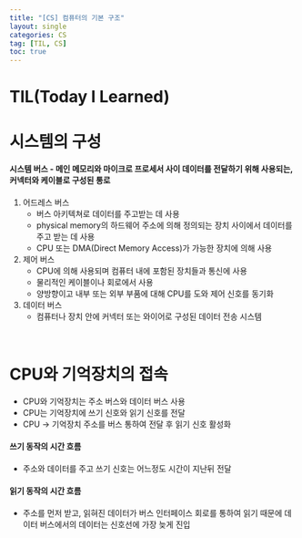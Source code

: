 ```yaml
---
title: "[CS] 컴퓨터의 기본 구조"
layout: single
categories: CS
tag: [TIL, CS]
toc: true
---
```


# TIL(Today I Learned)

# 시스템의 구성 

#### 시스템 버스 - 메인 메모리와 마이크로 프로세서 사이 데이터를 전달하기 위해 사용되는, 커넥터와 케이블로 구성된 통로
1. 어드레스 버스
    * 버스 아키텍쳐로 데이터를 주고받는 데 사용
    * physical memory의 하드웨어 주소에 의해 정의되는 장치 사이에서 데이터를 주고 받는 데 사용
    * CPU 또는 DMA(Direct Memory Access)가 가능한 장치에 의해 사용
2. 제어 버스
    * CPU에 의해 사용되며 컴퓨터 내에 포함된 장치들과 통신에 사용
    * 물리적인 케이블이나 회로에서 사용
    * 양방향이고 내부 또는 외부 부품에 대해 CPU를 도와 제어 신호를 동기화
3. 데이터 버스
    * 컴퓨터나 장치 안에 커넥터 또는 와이어로 구성된 데이터 전송 시스템

<br>

# CPU와 기억장치의 접속

* CPU와 기억장치는 주소 버스와 데이터 버스 사용
* CPU는 기억장치에 쓰기 신호와 읽기 신호를 전달
* CPU -> 기억장치 주소를 버스 통하여 전달 후 읽기 신호 활성화

#### 쓰기 동작의 시간 흐름
* 주소와 데이터를 주고 쓰기 신호는 어느정도 시간이 지난뒤 전달

#### 읽기 동작의 시간 흐름 
* 주소를 먼저 받고, 읽혀진 데이터가 버스 인터페이스 회로를 통하여 읽기 때문에 데이터 버스에서의 데이터는 신호선에 가장 늦게 진입